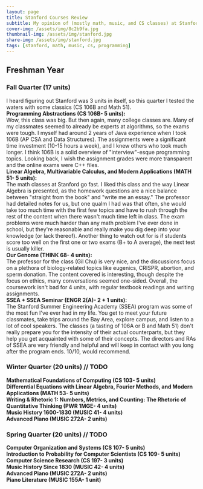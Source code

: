 ```yaml
---
layout: page
title: Stanford Courses Review
subtitle: My opinion of (mostly math, music, and CS classes) at Stanford as I take them. My journey to a 4-year(hopefully?) CS coterm.
cover-img: /assets/img/8c2b9fa.jpg
thumbnail-img: /assets/img/stanford.jpg
share-img: /assets/img/stanford.jpg
tags: [stanford, math, music, cs, programming]
---
```

## Freshman Year
### Fall Quarter (17 units)
I heard figuring out Stanford was 3 units in itself, so this quarter I tested the waters with some classics (CS 106B and Math 51).<br>
**Programming Abstractions (CS 106B- 5 units):**<br>
Wow, this class was big. But then again, many college classes are. Many of my classmates seemed to already be experts at algorithms, so the exams were tough. I myself had around 2 years of Java experience when I took 106B (AP CSA and Data Structures). The assignments were a significant time investment (10-15 hours a week), and I knew others who took much longer. I think 106B is a solid overview of "interview"-esque programming topics. Looking back, I wish the assignment grades were more transparent and the online exams were C++ files.<br>
**Linear Algebra, Multivariable Calculus, and Modern Applications (MATH 51- 5 units):**<br>
The math classes at Stanford go fast. I liked this class and the way Linear Algebra is presented, as the homework questions are a nice balance between "straight from the book" and "write me an essay." The professor had detailed notes for us, but one qualm I had was that often, she would take too much time with the first few topics and have to rush through the rest of the content when there wasn't much time left in class. The exam problems were much harder than any math problem I've ever done in school, but they're reasonable and really make you dig deep into your knowledge (or lack thereof). Another thing to watch out for is if students score too well on the first one or two exams (B+ to A average), the next test is usually killer.<br>
**Our Genome (THINK 68- 4 units):**<br>
The professor for the class (Gil Chu) is very nice, and the discussions focus on a plethora of biology-related topics like eugenics, CRISPR, abortion, and sperm donation. The content covered is interesting, though despite the focus on ethics, many conversations seemed one-sided. Overall, the coursework isn't bad for 4 units, with regular textbook readings and writing assignments.<br>
**SSEA + SSEA Seminar (ENGR 2(A)- 2 + 1 units):**<br>
The Stanford Summer Engineering Academy (SSEA) program was some of the most fun I've ever had in my life. You get to meet your future classmates, take trips around the Bay Area, explore campus, and listen to a lot of cool speakers. The classes (a tasting of 106A or B and Math 51) don't really prepare you for the intensity of their actual counterparts, but they help you get acquainted with some of their concepts. The directors and RAs of SSEA are very friendly and helpful and will keep in contact with you long after the program ends. 10/10, would recommend.
### Winter Quarter (20 units) // TODO
**Mathematical Foundations of Computing (CS 103- 5 units)**<br>
**Differential Equations with Linear Algebra, Fourier Methods, and Modern Applications (MATH 53- 5 units)**<br>
**Writing & Rhetoric 1: Numbers, Metrics, and Counting: The Rhetoric of Quantitative Thinking (PWR 1MGE- 4 units)**<br>
**Music History 1600-1830 (MUSIC 41- 4 units)**<br>
**Advanced Piano (MUSIC 272A- 2 units)**<br>
### Spring Quarter (20 units) // TODO
**Computer Organization and Systems (CS 107- 5 units)**<br>
**Introduction to Probability for Computer Scientists (CS 109- 5 units)**<br>
**Computer Science Research (CS 197- 3 units)**<br>
**Music History Since 1830 (MUSIC 42- 4 units)**<br>
**Advanced Piano (MUSIC 272A- 2 units)**<br>
**Piano Literature (MUSIC 155A- 1 unit)**<br>
